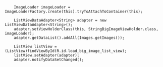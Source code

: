         ImageLoader imageLoader = ImageLoaderFactory.create(this).tryToAttachToContainer(this);

        ListViewDataAdapter<String> adapter = new ListViewDataAdapter<String>();
        adapter.setViewHolderClass(this, StringBigImageViewHolder.class, imageLoader);
        adapter.getDataList().addAll(Images.getImages());

        ListView listView = (ListView)findViewById(R.id.load_big_image_list_view);
        listView.setAdapter(adapter);
        adapter.notifyDataSetChanged();
